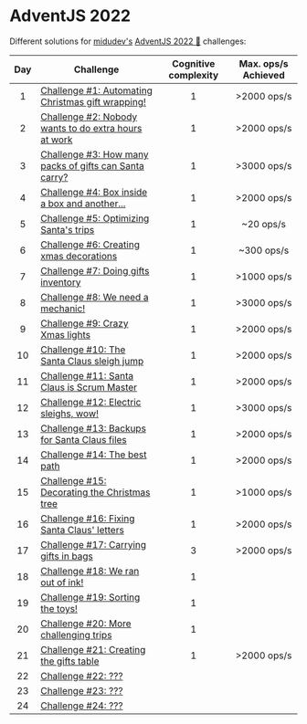 # AdventJS 2022

Different solutions for [midudev's](https://midu.dev) [AdventJS 2022 🎅](https://adventjs.dev) challenges:

| Day | Challenge | Cognitive complexity | Max. ops/s Achieved |
:-:|---|:-:|:-:|
| 1 | [Challenge #1: Automating Christmas gift wrapping!](day1.md) | 1 | >2000 ops/s |
| 2 | [Challenge #2: Nobody wants to do extra hours at work](day2.md) | 1 | >2000 ops/s |
| 3 | [Challenge #3: How many packs of gifts can Santa carry?](day3.md) | 1 | >3000 ops/s |
| 4 | [Challenge #4: Box inside a box and another...](day4.md) | 1 | >2000 ops/s |
| 5 | [Challenge #5: Optimizing Santa's trips](day5.md) | 1 | ~20 ops/s |
| 6 | [Challenge #6: Creating xmas decorations](day6.md) | 1 | ~300 ops/s |
| 7 | [Challenge #7: Doing gifts inventory](day7.md) | 1 | >1000 ops/s |
| 8 | [Challenge #8: We need a mechanic!](day8.md) | 1 | >3000 ops/s |
| 9 | [Challenge #9: Crazy Xmas lights](day9.md) | 1 | >2000 ops/s |
| 10 | [Challenge #10: The Santa Claus sleigh jump](day10.md) | 1 | >2000 ops/s |
| 11 | [Challenge #11: Santa Claus is Scrum Master](day11.md) | 1 | >2000 ops/s |
| 12 | [Challenge #12: Electric sleighs, wow!](day12.md) | 1 | >3000 ops/s |
| 13 | [Challenge #13: Backups for Santa Claus files](day13.md) | 1 | >2000 ops/s |
| 14 | [Challenge #14: The best path](day14.md) | 1 | >2000 ops/s |
| 15 | [Challenge #15: Decorating the Christmas tree](day15.md) | 1 | >1000 ops/s |
| 16 | [Challenge #16: Fixing Santa Claus' letters](day16.md) | 1 | >2000 ops/s |
| 17 | [Challenge #17: Carrying gifts in bags](day17.md) | 3 | >2000 ops/s |
| 18 | [Challenge #18: We ran out of ink!](day18.md) | 1 |  |
| 19 | [Challenge #19: Sorting the toys!](day19.md) | 1 |  |
| 20 | [Challenge #20: More challenging trips](day20.md) | 1 |  |
| 21 | [Challenge #21: Creating the gifts table](day21.md) | 1 | >2000 ops/s |
| 22 | [Challenge #22: ???](day22.md) |  |  |
| 23 | [Challenge #23: ???](day23.md) |  |  |
| 24 | [Challenge #24: ???](day24.md) |  |  |
